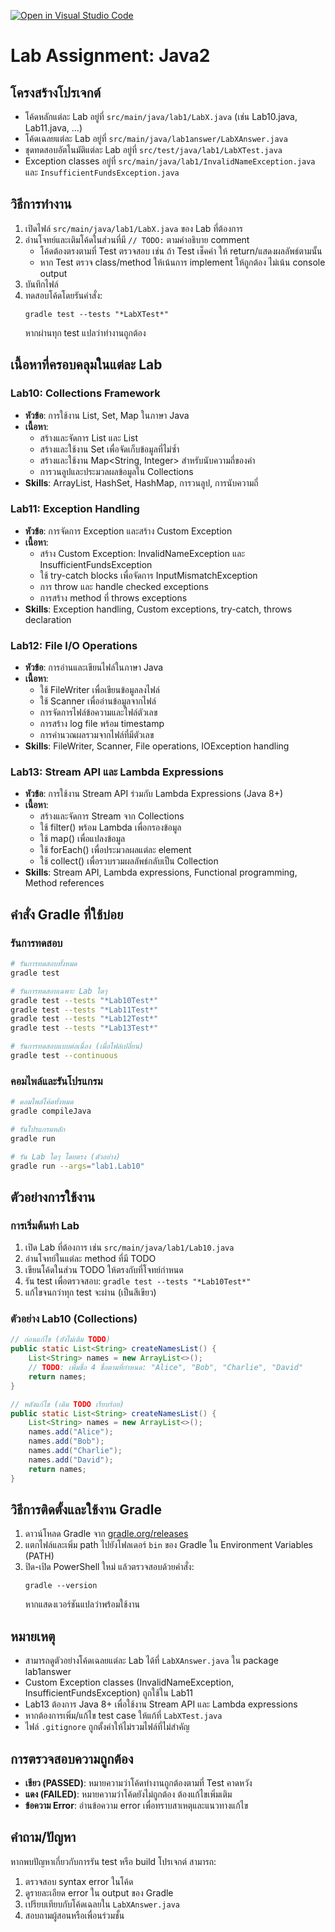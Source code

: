 [![Open in Visual Studio Code](https://classroom.github.com/assets/open-in-vscode-2e0aaae1b6195c2367325f4f02e2d04e9abb55f0b24a779b69b11b9e10269abc.svg)](https://classroom.github.com/online_ide?assignment_repo_id=20756894&assignment_repo_type=AssignmentRepo)
# Lab Assignment: Java2

## โครงสร้างโปรเจกต์
- โค้ดหลักแต่ละ Lab อยู่ที่ `src/main/java/lab1/LabX.java` (เช่น Lab10.java, Lab11.java, ...)
- โค้ดเฉลยแต่ละ Lab อยู่ที่ `src/main/java/lab1answer/LabXAnswer.java`
- ชุดทดสอบอัตโนมัติแต่ละ Lab อยู่ที่ `src/test/java/lab1/LabXTest.java`
- Exception classes อยู่ที่ `src/main/java/lab1/InvalidNameException.java` และ `InsufficientFundsException.java`

## วิธีการทำงาน
1. เปิดไฟล์ `src/main/java/lab1/LabX.java` ของ Lab ที่ต้องการ
2. อ่านโจทย์และเติมโค้ดในส่วนที่มี `// TODO:` ตามคำอธิบาย comment
   - โค้ดต้องตรงตามที่ Test ตรวจสอบ เช่น ถ้า Test เช็คค่า ให้ return/แสดงผลลัพธ์ตามนั้น
   - หาก Test ตรวจ class/method ให้เน้นการ implement ให้ถูกต้อง ไม่เน้น console output
3. บันทึกไฟล์
4. ทดสอบโค้ดโดยรันคำสั่ง:
   ```
   gradle test --tests "*LabXTest*"
   ```
   หากผ่านทุก test แปลว่าทำงานถูกต้อง

## เนื้อหาที่ครอบคลุมในแต่ละ Lab

### Lab10: Collections Framework
- **หัวข้อ**: การใช้งาน List, Set, Map ในภาษา Java
- **เนื้อหา**:
  - สร้างและจัดการ List<String> และ List<Integer>
  - สร้างและใช้งาน Set<String> เพื่อจัดเก็บข้อมูลที่ไม่ซ้ำ
  - สร้างและใช้งาน Map<String, Integer> สำหรับนับความถี่ของคำ
  - การวนลูปและประมวลผลข้อมูลใน Collections
- **Skills**: ArrayList, HashSet, HashMap, การวนลูป, การนับความถี่

### Lab11: Exception Handling
- **หัวข้อ**: การจัดการ Exception และสร้าง Custom Exception
- **เนื้อหา**:
  - สร้าง Custom Exception: InvalidNameException และ InsufficientFundsException
  - ใช้ try-catch blocks เพื่อจัดการ InputMismatchException
  - การ throw และ handle checked exceptions
  - การสร้าง method ที่ throws exceptions
- **Skills**: Exception handling, Custom exceptions, try-catch, throws declaration

### Lab12: File I/O Operations
- **หัวข้อ**: การอ่านและเขียนไฟล์ในภาษา Java
- **เนื้อหา**:
  - ใช้ FileWriter เพื่อเขียนข้อมูลลงไฟล์
  - ใช้ Scanner เพื่ออ่านข้อมูลจากไฟล์
  - การจัดการไฟล์ข้อความและไฟล์ตัวเลข
  - การสร้าง log file พร้อม timestamp
  - การคำนวณผลรวมจากไฟล์ที่มีตัวเลข
- **Skills**: FileWriter, Scanner, File operations, IOException handling

### Lab13: Stream API และ Lambda Expressions
- **หัวข้อ**: การใช้งาน Stream API ร่วมกับ Lambda Expressions (Java 8+)
- **เนื้อหา**:
  - สร้างและจัดการ Stream จาก Collections
  - ใช้ filter() พร้อม Lambda เพื่อกรองข้อมูล
  - ใช้ map() เพื่อแปลงข้อมูล
  - ใช้ forEach() เพื่อประมวลผลแต่ละ element
  - ใช้ collect() เพื่อรวบรวมผลลัพธ์กลับเป็น Collection
- **Skills**: Stream API, Lambda expressions, Functional programming, Method references

## คำสั่ง Gradle ที่ใช้บ่อย

### รันการทดสอบ
```bash
# รันการทดสอบทั้งหมด
gradle test

# รันการทดสอบเฉพาะ Lab ใดๆ
gradle test --tests "*Lab10Test*"
gradle test --tests "*Lab11Test*"
gradle test --tests "*Lab12Test*"
gradle test --tests "*Lab13Test*"

# รันการทดสอบแบบต่อเนื่อง (เมื่อไฟล์เปลี่ยน)
gradle test --continuous
```

### คอมไพล์และรันโปรแกรม
```bash
# คอมไพล์โค้ดทั้งหมด
gradle compileJava

# รันโปรแกรมหลัก
gradle run

# รัน Lab ใดๆ โดยตรง (ตัวอย่าง)
gradle run --args="lab1.Lab10"
```

## ตัวอย่างการใช้งาน

### การเริ่มต้นทำ Lab
1. เปิด Lab ที่ต้องการ เช่น `src/main/java/lab1/Lab10.java`
2. อ่านโจทย์ในแต่ละ method ที่มี TODO
3. เขียนโค้ดในส่วน TODO ให้ตรงกับที่โจทย์กำหนด
4. รัน test เพื่อตรวจสอบ: `gradle test --tests "*Lab10Test*"`
5. แก้ไขจนกว่าทุก test จะผ่าน (เป็นสีเขียว)

### ตัวอย่าง Lab10 (Collections)
```java
// ก่อนแก้ไข (ยังไม่เติม TODO)
public static List<String> createNamesList() {
    List<String> names = new ArrayList<>();
    // TODO: เพิ่มชื่อ 4 ชื่อตามที่กำหนด: "Alice", "Bob", "Charlie", "David"
    return names;
}

// หลังแก้ไข (เติม TODO เรียบร้อย)
public static List<String> createNamesList() {
    List<String> names = new ArrayList<>();
    names.add("Alice");
    names.add("Bob");
    names.add("Charlie");
    names.add("David");
    return names;
}
```

## วิธีการติดตั้งและใช้งาน Gradle
1. ดาวน์โหลด Gradle จาก [gradle.org/releases](https://gradle.org/releases/)
2. แตกไฟล์และเพิ่ม path ไปยังโฟลเดอร์ `bin` ของ Gradle ใน Environment Variables (PATH)
3. ปิด-เปิด PowerShell ใหม่ แล้วตรวจสอบด้วยคำสั่ง:
   ```
   gradle --version
   ```
   หากแสดงเวอร์ชันแปลว่าพร้อมใช้งาน

## หมายเหตุ
- สามารถดูตัวอย่างโค้ดเฉลยแต่ละ Lab ได้ที่ `LabXAnswer.java` ใน package lab1answer
- Custom Exception classes (InvalidNameException, InsufficientFundsException) ถูกใช้ใน Lab11
- Lab13 ต้องการ Java 8+ เพื่อใช้งาน Stream API และ Lambda expressions
- หากต้องการเพิ่ม/แก้ไข test case ให้แก้ที่ `LabXTest.java`
- ไฟล์ `.gitignore` ถูกตั้งค่าให้ไม่รวมไฟล์ที่ไม่สำคัญ

## การตรวจสอบความถูกต้อง
- **เขียว (PASSED)**: หมายความว่าโค้ดทำงานถูกต้องตามที่ Test คาดหวัง
- **แดง (FAILED)**: หมายความว่าโค้ดยังไม่ถูกต้อง ต้องแก้ไขเพิ่มเติม
- **ข้อความ Error**: อ่านข้อความ error เพื่อทราบสาเหตุและแนวทางแก้ไข

## คำถาม/ปัญหา
หากพบปัญหาเกี่ยวกับการรัน test หรือ build โปรเจกต์ สามารถ:
1. ตรวจสอบ syntax error ในโค้ด
2. ดูรายละเอียด error ใน output ของ Gradle
3. เปรียบเทียบกับโค้ดเฉลยใน `LabXAnswer.java`
4. สอบถามผู้สอนหรือเพื่อนร่วมชั้น
